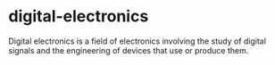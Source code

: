 # digital-electronics
Digital electronics is a field of electronics involving the study of digital signals and the engineering of devices that use or produce them.

